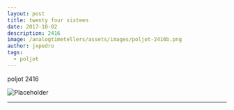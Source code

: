```yaml
---
layout: post
title: twenty four sixteen
date: 2017-10-02
description: 2416
image: /analogtimetellers/assets/images/poljot-2416b.png
author: jxpedro
tags: 
  - poljot
---
```

<p >poljot 2416</p>

![Placeholder](/analogtimetellers/assets/images/poljot-2416.png)

<p></p>

<hr/>